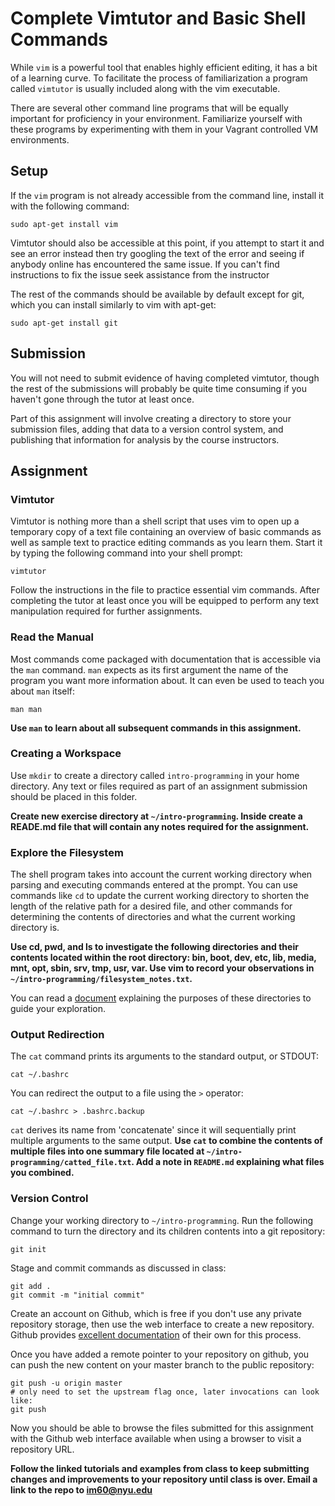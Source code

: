 
# Complete Vimtutor and Basic Shell Commands

While `vim` is a powerful tool that enables highly efficient editing, it has
a bit of a learning curve. To facilitate the process of familiarization a
program called `vimtutor` is usually included along with the vim executable.

There are several other command line programs that will be equally important for
proficiency in your environment. Familiarize yourself with these programs by
experimenting with them in your Vagrant controlled VM environments.

## Setup

If the `vim` program is not already accessible from the command line, install it
with the following command:

    sudo apt-get install vim

Vimtutor should also be accessible at this point, if you attempt to start it and
see an error instead then try googling the text of the error and seeing if anybody
online has encountered the same issue. If you can't find instructions to fix the
issue seek assistance from the instructor

The rest of the commands should be available by default except for git, which
you can install similarly to vim with apt-get:

    sudo apt-get install git

## Submission

You will not need to submit evidence of having completed vimtutor, though the
rest of the submissions will probably be quite time consuming if you haven't
gone through the tutor at least once.

Part of this assignment will involve creating a directory to store your
submission files, adding that data to a version control system, and publishing
that information for analysis by the course instructors.

## Assignment

### Vimtutor

Vimtutor is nothing more than a shell script that uses vim to open up a
temporary copy of a text file containing an overview of basic commands as well as
sample text to practice editing commands as you learn them. Start it by typing
the following command into your shell prompt:

    vimtutor

Follow the instructions in the file to practice essential vim commands. After
completing the tutor at least once you will be equipped to perform any text
manipulation required for further assignments.

### Read the Manual

Most commands come packaged with documentation that is accessible via the `man`
command. `man` expects as its first argument the name of the program you want
more information about. It can even be used to teach you about `man` itself:

    man man

**Use `man` to learn about all subsequent commands in this assignment.**

### Creating a Workspace

Use `mkdir` to create a directory called `intro-programming` in your home
directory. Any text or files required as part of an assignment submission should
be placed in this folder.

**Create new exercise directory at `~/intro-programming`. Inside create a
READE.md file that will contain any notes required for the assignment.**

### Explore the Filesystem

The shell program takes into account the current working directory when parsing
and executing commands entered at the prompt. You can use commands like `cd` to
update the current working directory to shorten the length of the relative path
for a desired file, and other commands for determining the contents of
directories and what the current working directory is.

**Use cd, pwd, and ls to investigate the following directories and their
contents located within the root directory: bin, boot, dev, etc, lib, media,
mnt, opt, sbin, srv, tmp, usr, var. Use vim to record your observations in
`~/intro-programming/filesystem_notes.txt`.**

You can read a
[document](https://d37djvu3ytnwxt.cloudfront.net/asset-v1:LinuxFoundationX+LFS101x+1T2016+type@asset+block/LFS101_Ch3_Sec1_FSH.pdf)
explaining the purposes of these directories to guide your exploration.

### Output Redirection

The `cat` command prints its arguments to the standard output, or STDOUT:

    cat ~/.bashrc

You can redirect the output to a file using the `>` operator:

    cat ~/.bashrc > .bashrc.backup

`cat` derives its name from 'concatenate' since it will sequentially print multiple
arguments to the same output. **Use `cat` to combine the contents of multiple
files into one summary file located at
`~/intro-programming/catted_file.txt`. Add a note in `README.md` explaining what
files you combined.**

### Version Control

Change your working directory to `~/intro-programming`. Run the following
command to turn the directory and its children contents into a git repository:

    git init

Stage and commit commands as discussed in class:

    git add .
    git commit -m "initial commit"

Create an account on Github, which is free if you don't use any private
repository storage, then use the web interface to create a new repository.
Github provides [excellent
documentation](https://guides.github.com/activities/hello-world/) of their own
for this process.

Once you have added a remote pointer to your repository on github, you can push
the new content on your master branch to the public repository:

    git push -u origin master
    # only need to set the upstream flag once, later invocations can look like:
    git push

Now you should be able to browse the files submitted for this assignment with
the Github web interface available when using a browser to visit a repository
URL.

**Follow the linked tutorials and examples from class to keep submitting changes
and improvements to your repository until class is over. Email a link to the
repo to im60@nyu.edu**

